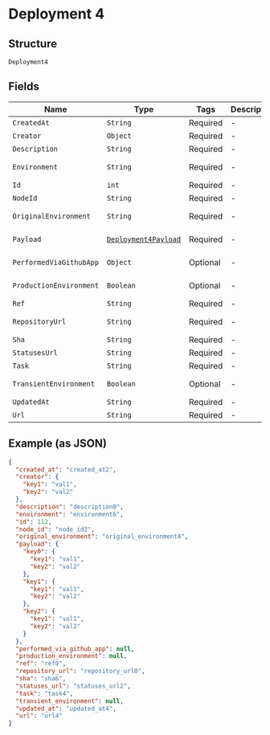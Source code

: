 
# Deployment 4

## Structure

`Deployment4`

## Fields

| Name | Type | Tags | Description | Getter | Setter |
|  --- | --- | --- | --- | --- | --- |
| `CreatedAt` | `String` | Required | - | String getCreatedAt() | setCreatedAt(String createdAt) |
| `Creator` | `Object` | Required | - | Object getCreator() | setCreator(Object creator) |
| `Description` | `String` | Required | - | String getDescription() | setDescription(String description) |
| `Environment` | `String` | Required | - | String getEnvironment() | setEnvironment(String environment) |
| `Id` | `int` | Required | - | int getId() | setId(int id) |
| `NodeId` | `String` | Required | - | String getNodeId() | setNodeId(String nodeId) |
| `OriginalEnvironment` | `String` | Required | - | String getOriginalEnvironment() | setOriginalEnvironment(String originalEnvironment) |
| `Payload` | [`Deployment4Payload`]($m/Deployment4Payload) | Required | - | Deployment4Payload getPayload() | setPayload(Deployment4Payload payload) |
| `PerformedViaGithubApp` | `Object` | Optional | - | Object getPerformedViaGithubApp() | setPerformedViaGithubApp(Object performedViaGithubApp) |
| `ProductionEnvironment` | `Boolean` | Optional | - | Boolean getProductionEnvironment() | setProductionEnvironment(Boolean productionEnvironment) |
| `Ref` | `String` | Required | - | String getRef() | setRef(String ref) |
| `RepositoryUrl` | `String` | Required | - | String getRepositoryUrl() | setRepositoryUrl(String repositoryUrl) |
| `Sha` | `String` | Required | - | String getSha() | setSha(String sha) |
| `StatusesUrl` | `String` | Required | - | String getStatusesUrl() | setStatusesUrl(String statusesUrl) |
| `Task` | `String` | Required | - | String getTask() | setTask(String task) |
| `TransientEnvironment` | `Boolean` | Optional | - | Boolean getTransientEnvironment() | setTransientEnvironment(Boolean transientEnvironment) |
| `UpdatedAt` | `String` | Required | - | String getUpdatedAt() | setUpdatedAt(String updatedAt) |
| `Url` | `String` | Required | - | String getUrl() | setUrl(String url) |

## Example (as JSON)

```json
{
  "created_at": "created_at2",
  "creator": {
    "key1": "val1",
    "key2": "val2"
  },
  "description": "description0",
  "environment": "environment6",
  "id": 112,
  "node_id": "node_id2",
  "original_environment": "original_environment4",
  "payload": {
    "key0": {
      "key1": "val1",
      "key2": "val2"
    },
    "key1": {
      "key1": "val1",
      "key2": "val2"
    },
    "key2": {
      "key1": "val1",
      "key2": "val2"
    }
  },
  "performed_via_github_app": null,
  "production_environment": null,
  "ref": "ref0",
  "repository_url": "repository_url0",
  "sha": "sha6",
  "statuses_url": "statuses_url2",
  "task": "task4",
  "transient_environment": null,
  "updated_at": "updated_at4",
  "url": "url4"
}
```

